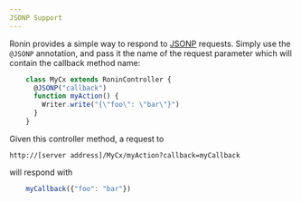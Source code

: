 ```yaml
---
JSONP Support
---
```


Ronin provides a simple way to respond to [JSONP][2] requests. Simply use the
`@JSONP` annotation, and pass it the name of the request parameter which will
contain the callback method name:

```js
    class MyCx extends RoninController {
      @JSONP("callback")
      function myAction() {
        Writer.write("{\"foo\": \"bar\"}")
      }
    }
```

Given this controller method, a request to

`http://[server address]/MyCx/myAction?callback=myCallback`

will respond with

```js
    myCallback({"foo": "bar"})
```

   [2]: http://en.wikipedia.org/wiki/JSON#JSONP
